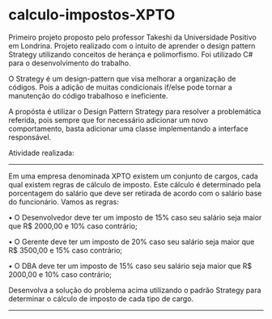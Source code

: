 # calculo-impostos-XPTO
Primeiro projeto proposto pelo professor Takeshi da Universidade Positivo em Londrina. Projeto realizado com o intuito de aprender o design pattern Strategy utilizando conceitos de herança e polimorfismo. Foi utilizado C# para o desenvolvimento do trabalho. 

O Strategy é um design-pattern que visa melhorar a organização de códigos. Pois a adição de muitas condicionais if/else pode tornar a manutenção do código trabalhoso e ineficiente.

A propósta é utilizar o Design Pattern Strategy para resolver a problemática referida, pois sempre que for necessário adicionar um novo comportamento, basta adicionar uma classe implementando a interface responsável.

Atividade realizada:

------------------------------------------------------------------------------------

Em uma empresa denominada XPTO existem um conjunto de cargos, cada qual
existem regras de cálculo de imposto. Este cálculo é determinado pela porcentagem do
salário que deve ser retirada de acordo com o salário base do funcionário. Vamos as
regras:

• O Desenvolvedor deve ter um imposto de 15% caso seu salário seja maior que
R$ 2000,00 e 10% caso contrário;

• O Gerente deve ter um imposto de 20% caso seu salário seja maior que R$
3500,00 e 15% caso contrário;

• O DBA deve ter um imposto de 15% caso seu salário seja maior que R$ 2000,00
e 10% caso contrário;

Desenvolva a solução do problema acima utilizando o padrão Strategy para determinar
o cálculo de imposto de cada tipo de cargo.

------------------------------------------------------------------------------------
